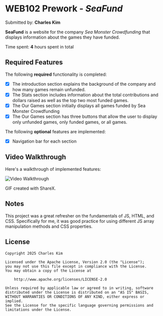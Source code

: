 # WEB102 Prework - *SeaFund*

Submitted by: **Charles Kim**

**SeaFund** is a website for the company *Sea Monster Crowdfunding* that displays information about the games they have funded.

Time spent: **4** hours spent in total

## Required Features

The following **required** functionality is completed:

* [x] The introduction section explains the background of the company and how many games remain unfunded.
* [x] The Stats section includes information about the total contributions and dollars raised as well as the top two most funded games.
* [x] The Our Games section initially displays all games funded by Sea Monster Crowdfunding
* [x] The Our Games section has three buttons that allow the user to display only unfunded games, only funded games, or all games.

The following **optional** features are implemented:

* [x] Navigation bar for each section

## Video Walkthrough

Here's a walkthrough of implemented features:

<img src='walkthrough.gif' title='Video Walkthrough' width='' alt='Video Walkthrough' />

GIF created with ShareX.

## Notes

This project was a great refresher on the fundamentals of JS, HTML, and CSS. Specifically for me, it was good practice for using different JS array manipulation methods and CSS properties.

## License

    Copyright 2025 Charles Kim

    Licensed under the Apache License, Version 2.0 (the "License");
    you may not use this file except in compliance with the License.
    You may obtain a copy of the License at

        http://www.apache.org/licenses/LICENSE-2.0

    Unless required by applicable law or agreed to in writing, software
    distributed under the License is distributed on an "AS IS" BASIS,
    WITHOUT WARRANTIES OR CONDITIONS OF ANY KIND, either express or implied.
    See the License for the specific language governing permissions and
    limitations under the License.
